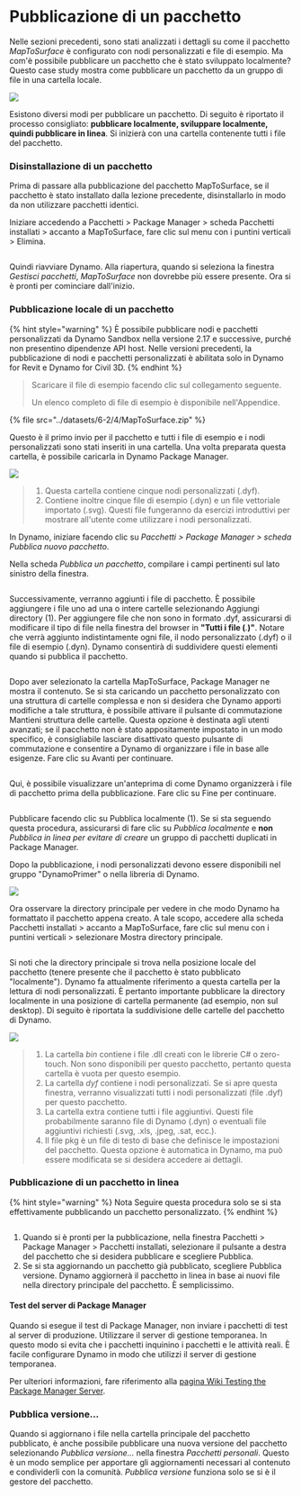 # Pubblicazione di un pacchetto

Nelle sezioni precedenti, sono stati analizzati i dettagli su come il pacchetto _MapToSurface_ è configurato con nodi personalizzati e file di esempio. Ma com'è possibile pubblicare un pacchetto che è stato sviluppato localmente? Questo case study mostra come pubblicare un pacchetto da un gruppo di file in una cartella locale.

![](<../images/6-2/3/develop package - custom nodes 01 (1) (1).jpg>)

Esistono diversi modi per pubblicare un pacchetto. Di seguito è riportato il processo consigliato: **pubblicare localmente, sviluppare localmente, quindi pubblicare in linea**. Si inizierà con una cartella contenente tutti i file del pacchetto.

### Disinstallazione di un pacchetto

Prima di passare alla pubblicazione del pacchetto MapToSurface, se il pacchetto è stato installato dalla lezione precedente, disinstallarlo in modo da non utilizzare pacchetti identici.

Iniziare accedendo a Pacchetti > Package Manager > scheda Pacchetti installati > accanto a MapToSurface, fare clic sul menu con i puntini verticali > Elimina.

<figure><img src="../../.gitbook/assets/delete-map-to-surface.png" alt=""><figcaption></figcaption></figure>

Quindi riavviare Dynamo. Alla riapertura, quando si seleziona la finestra _Gestisci pacchetti_, _MapToSurface_ non dovrebbe più essere presente. Ora si è pronti per cominciare dall'inizio.

### Pubblicazione locale di un pacchetto

{% hint style="warning" %} È possibile pubblicare nodi e pacchetti personalizzati da Dynamo Sandbox nella versione 2.17 e successive, purché non presentino dipendenze API host. Nelle versioni precedenti, la pubblicazione di nodi e pacchetti personalizzati è abilitata solo in Dynamo for Revit e Dynamo for Civil 3D. {% endhint %}

> Scaricare il file di esempio facendo clic sul collegamento seguente.
>
> Un elenco completo di file di esempio è disponibile nell'Appendice.

{% file src="../datasets/6-2/4/MapToSurface.zip" %}

Questo è il primo invio per il pacchetto e tutti i file di esempio e i nodi personalizzati sono stati inseriti in una cartella. Una volta preparata questa cartella, è possibile caricarla in Dynamo Package Manager.

![](../images/6-2/4/publishapackage-publishlocally01.jpg)

> 1. Questa cartella contiene cinque nodi personalizzati (.dyf).
> 2. Contiene inoltre cinque file di esempio (.dyn) e un file vettoriale importato (.svg). Questi file fungeranno da esercizi introduttivi per mostrare all'utente come utilizzare i nodi personalizzati.

In Dynamo, iniziare facendo clic su _Pacchetti > Package Manager > scheda Pubblica nuovo pacchetto_.

Nella scheda _Pubblica un pacchetto_, compilare i campi pertinenti sul lato sinistro della finestra.

<figure><img src="../../.gitbook/assets/package-details.png" alt=""><figcaption></figcaption></figure>

Successivamente, verranno aggiunti i file di pacchetto. È possibile aggiungere i file uno ad una o intere cartelle selezionando Aggiungi directory (1). Per aggiungere file che non sono in formato .dyf, assicurarsi di modificare il tipo di file nella finestra del browser in **"Tutti i file (**_._**)"**. Notare che verrà aggiunto indistintamente ogni file, il nodo personalizzato (.dyf) o il file di esempio (.dyn). Dynamo consentirà di suddividere questi elementi quando si pubblica il pacchetto.

<figure><img src="../../.gitbook/assets/map-to-surface-contents.png" alt=""><figcaption></figcaption></figure>

Dopo aver selezionato la cartella MapToSurface, Package Manager ne mostra il contenuto. Se si sta caricando un pacchetto personalizzato con una struttura di cartelle complessa e non si desidera che Dynamo apporti modifiche a tale struttura, è possibile attivare il pulsante di commutazione Mantieni struttura delle cartelle. Questa opzione è destinata agli utenti avanzati; se il pacchetto non è stato appositamente impostato in un modo specifico, è consigliabile lasciare disattivato questo pulsante di commutazione e consentire a Dynamo di organizzare i file in base alle esigenze. Fare clic su Avanti per continuare.

<figure><img src="../../.gitbook/assets/map-to-surface-contents-preview.png" alt=""><figcaption></figcaption></figure>

Qui, è possibile visualizzare un'anteprima di come Dynamo organizzerà i file di pacchetto prima della pubblicazione. Fare clic su Fine per continuare.

<figure><img src="../../.gitbook/assets/publish-locally.png" alt=""><figcaption></figcaption></figure>

Pubblicare facendo clic su Pubblica localmente (1). Se si sta seguendo questa procedura, assicurarsi di fare clic su _Pubblica localmente_ e **non** _Pubblica in linea per evitare di creare_ un gruppo di pacchetti duplicati in Package Manager.

Dopo la pubblicazione, i nodi personalizzati devono essere disponibili nel gruppo "DynamoPrimer" o nella libreria di Dynamo.

![](<../images/6-2/3/develop package - install package 02 (1) (1).jpg>)

Ora osservare la directory principale per vedere in che modo Dynamo ha formattato il pacchetto appena creato. A tale scopo, accedere alla scheda Pacchetti installati > accanto a MapToSurface, fare clic sul menu con i puntini verticali > selezionare Mostra directory principale.

<figure><img src="../../.gitbook/assets/show-root-directory.png" alt=""><figcaption></figcaption></figure>

Si noti che la directory principale si trova nella posizione locale del pacchetto (tenere presente che il pacchetto è stato pubblicato "localmente"). Dynamo fa attualmente riferimento a questa cartella per la lettura di nodi personalizzati. È pertanto importante pubblicare la directory localmente in una posizione di cartella permanente (ad esempio, non sul desktop). Di seguito è riportata la suddivisione delle cartelle del pacchetto di Dynamo.

![](../images/6-2/4/publishapackage-publishlocally06.jpg)

> 1. La cartella _bin_ contiene i file .dll creati con le librerie C# o zero-touch. Non sono disponibili per questo pacchetto, pertanto questa cartella è vuota per questo esempio.
> 2. La cartella _dyf_ contiene i nodi personalizzati. Se si apre questa finestra, verranno visualizzati tutti i nodi personalizzati (file .dyf) per questo pacchetto.
> 3. La cartella extra contiene tutti i file aggiuntivi. Questi file probabilmente saranno file di Dynamo (.dyn) o eventuali file aggiuntivi richiesti (.svg, .xls, .jpeg, .sat, ecc.).
> 4. Il file pkg è un file di testo di base che definisce le impostazioni del pacchetto. Questa opzione è automatica in Dynamo, ma può essere modificata se si desidera accedere ai dettagli.

### Pubblicazione di un pacchetto in linea

{% hint style="warning" %} Nota Seguire questa procedura solo se si sta effettivamente pubblicando un pacchetto personalizzato. {% endhint %}

<figure><img src="../../.gitbook/assets/publish-version.png" alt=""><figcaption></figcaption></figure>

1. Quando si è pronti per la pubblicazione, nella finestra Pacchetti > Package Manager > Pacchetti installati, selezionare il pulsante a destra del pacchetto che si desidera pubblicare e scegliere Pubblica.
2. Se si sta aggiornando un pacchetto già pubblicato, scegliere Pubblica versione. Dynamo aggiornerà il pacchetto in linea in base ai nuovi file nella directory principale del pacchetto. È semplicissimo.

#### Test del server di Package Manager
Quando si esegue il test di Package Manager, non inviare i pacchetti di test al server di produzione. Utilizzare il server di gestione temporanea. In questo modo si evita che i pacchetti inquinino i pacchetti e le attività reali. È facile configurare Dynamo in modo che utilizzi il server di gestione temporanea. 

Per ulteriori informazioni, fare riferimento alla [pagina Wiki Testing the Package Manager Server](https://github.com/DynamoDS/Dynamo/wiki/Testing-the-Package-Manager-Server).

### Pubblica versione...

Quando si aggiornano i file nella cartella principale del pacchetto pubblicato, è anche possibile pubblicare una nuova versione del pacchetto selezionando _Pubblica versione..._ nella finestra _Pacchetti personali_. Questo è un modo semplice per apportare gli aggiornamenti necessari al contenuto e condividerli con la comunità. _Pubblica versione_ funziona solo se si è il gestore del pacchetto.
